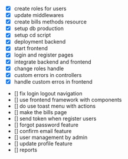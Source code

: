 - [x] create roles for users
- [x] update middlewares
- [x] create bills methods resource
- [x] setup db production
- [x] setup cd script
- [x] deployment backend
- [x] start frontend
- [x] login and register pages
- [x] integrate backend and frontend
- [x] change roles handle
- [x] custom errors in controllers
- [x] handle custom erros in frontend
- [] fix login logout navigation
- [] use frontend framework with components
- [] do use toast menu with actions
- [] make the bills page
- [] send token when register users
- [] forgot password feature
- [] confirm email feature
- [] user management by admin
- [] update profile feature
- [] reports
